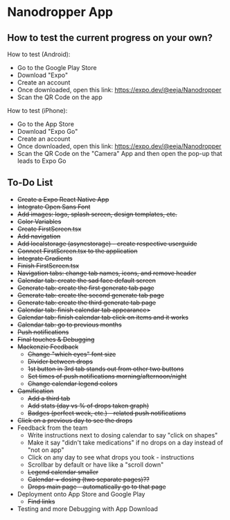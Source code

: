 # Nanodropper App

## How to test the current progress on your own?
How to test (Android):
* Go to the Google Play Store
* Download "Expo"
* Create an account
* Once downloaded, open this link: https://expo.dev/@eeja/Nanodropper
* Scan the QR Code on the app

How to test (iPhone):
* Go to the App Store
* Download "Expo Go"
* Create an account
* Once downloaded, open this link: https://expo.dev/@eeja/Nanodropper
* Scan the QR Code on the "Camera" App and then open the pop-up that leads to Expo Go

## To-Do List
* <s>Create a Expo React Native App</s>
* <s>Integrate Open Sans Font</s>
* <s>Add images: logo, splash screen, design templates, etc.</s>
* <s>Color Variables</s>
* <s>Create FirstScreen.tsx</s>
* <s>Add navigation</s>
* <s>Add localstorage (asyncstorage) - create respective userguide</s>
* <s>Connect FirstScreen.tsx to the application</s>
* <s>Integrate Gradients</s>
* <s>Finish FirstScreen.tsx</s>
* <s>Navigation tabs: change tab names, icons, and remove header</s>
* <s>Calendar tab: create the sad face default screen</s>
* <s>Generate tab: create the first generate tab page</s>
* <s>Generate tab: create the second generate tab page</s>
* <s>Generate tab: create the third generate tab page</s>
* <s>Calendar tab: finish calendar tab appearance></s>
* <s>Calendar tab: finish calendar tab click on items and it works</s>
* <s>Calendar tab: go to previous months</s>
* <s>Push notifications</s>
* <s>Final touches & Debugging</s>
* <s>Mackenzie Feedback</s>
  * <s>Change "which eyes" font size</s>
  * <s>Divider between drops</s>
  * <s>1st button in 3rd tab stands out from other two buttons</s>
  * <s>Set times of push notifications morning/afternoon/night</s>
  * <s>Change calendar legend colors</s>
* <s>Gamification</s>
  * <s>Add a third tab</s>
  * <s>Add stats (day vs % of drops taken graph)</s>
  * <s>Badges (perfect week, etc.) - related push notifications</s>
* <s>Click on a previous day to see the drops</s>
* Feedback from the team
  * Write instructions next to dosing calendar to say "click on shapes"
  * Make it say "didn't take medications" if no drops on a day instead of "not on app"
  * Click on any day to see what drops you took - instructions
  * Scrollbar by default or have like a "scroll down"
  * <s>Legend calendar smaller</s>
  * <s>Calendar + dosing (two separate pages)??</s>
  * <s>Drops main page - automatically go to that page</s>
* Deployment onto App Store and Google Play
  * <s>Find links</s>
* Testing and more Debugging with App Download

